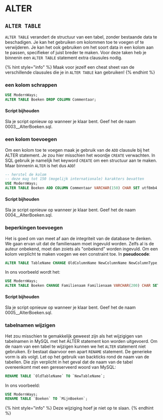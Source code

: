 # ALTER

## `ALTER TABLE`

`ALTER TABLE` verandert de structuur van een tabel, zonder bestaande data te beschadigen. Je kan het gebruiken om kolommen toe te voegen of te verwijderen. Je kan het ook gebruiken om het soort data in een kolom aan te passen, specifieker of juist breder te maken. Voor deze taken heb je binnenin een `ALTER TABLE` statement extra clausules nodig.

{% hint style="info" %}
Maak voor jezelf een cheat sheet van de verschillende clausules die je in `ALTER TABLE` kan gebruiken!
{% endhint %}

### een kolom schrappen

```sql
USE ModernWays;
ALTER TABLE Boeken DROP COLUMN Commentaar;
```

#### Script bijhouden

Sla je script opnieuw op wanneer je klaar bent. Geef het de naam 0003\_\_AlterBoeken.sql.

### een kolom toevoegen

Om een kolom toe te voegen maak je gebruik van de `ADD` clausule bij het ALTER statement. Je zou hier misschien het woordje `CREATE` verwachten. In SQL gebruik je namelijk het keyword `CREATE` om een structuur aan te maken. Maar binnenin `ALTER` is het dus `ADD`!

```sql
-- herstel de kolom
-- deze mag tot 150 (mogelijk internationale) karakters bevatten
USE ModernWays;
ALTER TABLE Boeken ADD COLUMN Commentaar VARCHAR(150) CHAR SET utf8mb4;
```

#### Script bijhouden

Sla je script opnieuw op wanneer je klaar bent. Geef het de naam 0004\_\_AlterBoeken.sql.

### beperkingen toevoegen

Het is goed om van meet af aan de integriteit van de database te denken. We gaan ervan uit dat de familienaam moet ingevuld worden. Zelfs al is de auteur onbekend, moet dan zoiets als "onbekend" worden ingevuld. Om een kolom verplicht te maken voegen we een constraint toe. In **pseudocode**:

```sql
ALTER TABLE TableName CHANGE OldColumnName NewColumnName NewColumnType;
```

In ons voorbeeld wordt het:

```sql
USE ModernWays;
ALTER TABLE Boeken CHANGE Familienaam Familienaam VARCHAR(200) CHAR SET utf8mb4 NOT NULL;
```

#### Script bijhouden

Sla je script opnieuw op wanneer je klaar bent. Geef het de naam 0005\_\_AlterBoeken.sql.

### tabelnamen wijzigen

Het zou misschien te gemakkelijk geweest zijn als het wijzigigen van tabelnamen in MySQL met het ALTER statement kon worden uitgevoerd. Om de naam van een tabel te wijzigen kunnen we het `ALTER` statement niet gebruiken. Er bestaat daarvoor een apart `RENAME` statement. De generieke vorm is als volgt. Let op het gebruik van backticks rond de naam van de tabellen. Die zijn verplicht in het geval dat de naam van de tabel overeenkomt met een gereserveerd woord van MySQL:

```sql
RENAME TABLE `OldTableName` TO `NewTableName`;
```

In ons voorbeeld:

```sql
USE ModernWays;
RENAME TABLE `Boeken` TO `MijnBoeken`;
```

{% hint style="info" %}
Deze wijziging hoef je niet op te slaan.
{% endhint %}

